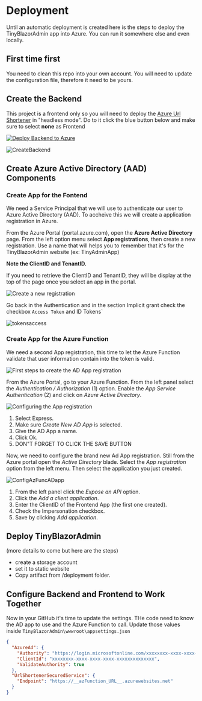 # Deployment

 Until an automatic deployment is created here is the steps to deploy the TinyBlazorAdmin app into Azure. You can run it somewhere else and even locally.

## First time first

You need to clean this repo into your own account. You will need to update the configuration file, therefore it need to be yours.

## Create the Backend

This project is a frontend only so you will need to deploy the [Azure Url Shortener](https://github.com/FBoucher/AzUrlShortener) in "headless mode". Do to it click the blue button below and make sure to select **none** as Frontend

[![Deploy Backend to Azure](https://aka.ms/deploytoazurebutton)](https://portal.azure.com/?WT.mc_id=urlshortener-github-frbouche#create/Microsoft.Template/uri/https%3A%2F%2Fraw.githubusercontent.com%2FFBoucher%2FAzUrlShortener%2Fvnext%2Fdeployment%2FazureDeploy.json)

![CreateBackend][CreateBackend]

## Create Azure Active Directory (AAD) Components

### Create App for the Fontend

We need a Service Principal that we will use to authenticate our user to Azure Active Directory (AAD). To accheive this we will create a application registration in Azure.

From the Azure Portal (portal.azure.com), open the **Azure Active Directory** page. From the left option menu select **App registrations**, then create a new registration. Use a name that will helps you to remember that it's for the TinyBlazorAdmin website (ex: 
TinyAdminApp)

**Note the ClientID and TenantID.**

If you need to retrieve the ClientID and TenantID, they will be display at the top of the page once you select an app in the portal.

![Create a new registration][newRegistration]

Go back in the Authentication and in the section Implicit grant check the checkbox `Access Token` and ID Tokens`

![tokensaccess][tokensaccess]

### Create App for the Azure Function

We need a second App registration, this time to let the Azure Function validate that user information contain into the token is valid.

![First steps to create the AD App registration][azFunction_Auth_step1]

From the Azure Portal, go to your Azure Function. From the left panel select the *Authentication / Authorization* (1) option. Enable the *App Service Authentication* (2) and click on *Azure Active Directory*.

![Configuring the App registration][azFunction_Auth_step2]

1. Select Express.
2. Make sure *Create New AD App* is selected.
3. Give the AD App a name.
4. Click Ok.
5. DON"T FORGET TO CLICK THE SAVE BUTTON

Now, we need to configure the brand new Ad App registration. Still from the Azure portal open the *Active Directory* blade. Select the *App registration* option from the left menu. Then select the application you just created.

![ConfigAzFuncADapp][ConfigAzFuncADapp]

1. From the left panel click the *Expose an API* option.
2. Click the *Add a client application*.
3. Enter the ClientID of the Frontend App (the first one created).
4. Check the Impersonation checkbox.
5. Save by clicking *Add application*.


## Deploy TinyBlazorAdmin

(more details to come but here are the steps)

- create a storage account 
- set it to static website
- Copy artifact from /deployment folder. 

## Configure Backend and Frontend to Work Together


Now in your GitHub it's time to update the settings. THe code need to know the AD app to use and the Azure Function to call. Update those values inside `TinyBlazorAdmin\wwwroot\appsettings.json`

```json
{
  "AzureAd": {
    "Authority": "https://login.microsoftonline.com/xxxxxxxx-xxxx-xxxx-xxxx-xxxxxxxxxxxxxx",
    "ClientId": "xxxxxxxx-xxxx-xxxx-xxxx-xxxxxxxxxxxxxx",
    "ValidateAuthority": true
  },
  "UrlShortenerSecuredService": {
    "Endpoint": "https://__azFunction_URL__.azurewebsites.net"
  }
}
```





[CreateBackend]: medias/CreateBackend.png
[newRegistration]: medias/newRegistration.png
[AddPolicy]: medias/AddPolicy.png
[EditKeyVault]: medias/EditKeyVault.png
[CreateSecrets]: medias/CreateSecrets.png
[azFunction_Auth_step1]: medias/azFunction_Auth_step1.png
[azFunction_Auth_step2]: medias/azFunction_Auth_step2.png
[ConfigAzFuncADapp]: medias/ConfigAzFuncADapp.png
[tokensaccess]: medias/tokensaccess.png

